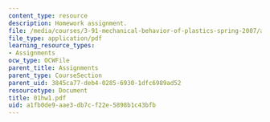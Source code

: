 ```yaml
---
content_type: resource
description: Homework assignment.
file: /media/courses/3-91-mechanical-behavior-of-plastics-spring-2007/a1fb0de9aae3db7cf22e5898b1c43bfb_01hw1.pdf
file_type: application/pdf
learning_resource_types:
- Assignments
ocw_type: OCWFile
parent_title: Assignments
parent_type: CourseSection
parent_uid: 3845ca77-deb4-0285-6930-1dfc6989ad52
resourcetype: Document
title: 01hw1.pdf
uid: a1fb0de9-aae3-db7c-f22e-5898b1c43bfb
---
```

